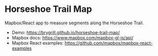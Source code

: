 # Horseshoe Trail Map
Mapbox/React app to measure segments along the Horseshoe Trail.

- Demo: https://brygrill.github.io/horseshoe-trail-map/
- Mapbox docs: https://www.mapbox.com/mapbox-gl-js/api/
- Mapbox React examples: https://github.com/mapbox/mapbox-react-examples
